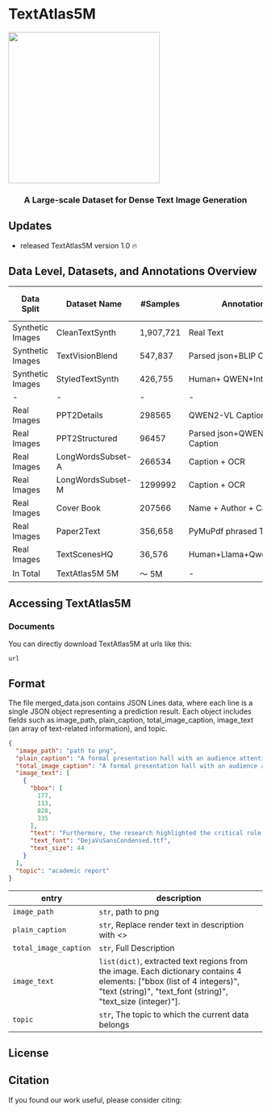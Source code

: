 # TextAtlas5M



<img src="https://github.com/user-attachments/assets/5e2c5c85-d38d-4a11-8872-e527c3ee8799" width="300">

<h3 align="center"> A Large-scale Dataset for Dense Text Image Generation</h3>

## Updates

- released TextAtlas5M version 1.0 :fire:

## Data Level, Datasets, and Annotations Overview

| Data Split       | Dataset Name      | #Samples  | Annotations                  | Type             | Token Length | Contain Structured info|
|------------------|-------------------|-----------|------------------------------|------------------|--------------|--------------|
| Synthetic Images | CleanTextSynth    | 1,907,721 | Real Text                    | Pure Text        | 70.70        |       ❌       |
| Synthetic Images | TextVisionBlend   | 547,837   | Parsed json+BLIP Caption     | Pure Text        | 265.62       |       ✅       | 
| Synthetic Images | StyledTextSynth   | 426,755   | Human+ QWEN+Intern-VL        | Synthetic Image  | 90.00        |       ✅      |
| -                | -                 | -         | -                            | -                | -            | -            |
| Real Images      | PPT2Details       | 298565    | QWEN2-VL Caption             | Powerpoint Image | 121.97       |       ❌       |
| Real Images      | PPT2Structured    | 96457     | Parsed json+QWEN2-VL Caption | Powerpoint Image | 774.67       |       ✅       |
| Real Images      | LongWordsSubset-A | 266534    | Caption + OCR                | Real Image       | 38.57        |       ❌       |
| Real Images      | LongWordsSubset-M | 1299992   | Caption + OCR                | Real Image       | 34.07        |        ❌      |
| Real Images      | Cover Book        | 207566    | Name + Author + Category     | Real Image       | 28.01        |        ❌      |
| Real Images      | Paper2Text        | 356,658       | PyMuPdf phrased Text         | Pure Text        | 28.01        |      ❌        |
| Real Images      | TextScenesHQ      | 36,576     | Human+Llama+Qwen+GPT4o       | Real Image       | 120.81       |         ✅     |
| In Total         | TextAtlas5M 5M    | ～ 5M        | -                            | -                | 148.82       |              |


## Accessing TextAtlas5M

### Documents

You can directly download TextAtlas5M at urls like this:

`url`


## Format

The file merged_data.json contains JSON Lines data, where each line is a single JSON object representing a prediction
result. Each object includes fields such as image_path, plain_caption, total_image_caption, image_text (an array of
text-related information), and topic.

```json
{
  "image_path": "path to png",
  "plain_caption": "A formal presentation hall with an audience attentively listening to a speaker at a podium, with a large screen displaying the text : <>.",
  "total_image_caption": "A formal presentation hall with an audience attentively listening to a speaker at a podium, with a large screen displaying the text : 'Furthermore, the research highlighted the critical role of climate-resilient infrastructure, such as irrigation systems and storage facilities, in supporting agricultural production and food security in the face of climate-related'.",
  "image_text": [
    {
      "bbox": [
        177,
        113,
        828,
        335
      ],
      "text": "Furthermore, the research highlighted the critical role of climate-resilient infrastructure, such as irrigation systems and storage facilities, in supporting agricultural production and food security in the face of climate-related",
      "text_font": "DejaVuSansCondensed.ttf",
      "text_size": 44
    }
  ],
  "topic": "academic report"
}
```

| entry                 | description                                                                                                                                                                            |
|-----------------------|----------------------------------------------------------------------------------------------------------------------------------------------------------------------------------------|
| `image_path`          | `str`, path to png                                                                                                                                                                     |
| `plain_caption`       | `str`, Replace render text in description with <>                                                                                                                                      | 
| `total_image_caption` | `str`, Full Description                                                                                                                                                                | 
| `image_text`          | `list(dict)`, extracted text regions from the image. Each dictionary contains 4 elements: ["bbox (list of 4 integers)", "text (string)", "text_font (string)", "text_size (integer)"]. | 
| `topic`               | `str`, The topic to which the current data belongs                                                                                                                                     | 

[//]: # (## Introduction)

[//]: # (TextAtlas5M includes a diverse and complex range of data. It spans from interleaved documents and synthetic data to real world images containing dense text, offering a more varied and challenging set of examples. Moreover, our dataset features longer text captions, which pose additional challenges for models, and includes human annotations for particularly difficult examples, ensuring a more thorough evaluation of model capabilities. The synthetic subset progresses through three levels of complexity, starting with simple text on clean backgrounds. It then advances to interleaved data, blending text with visual elements, and culminates in synthetic natural images, where realistic scenes integrate seamlessly with text. The real image subset captures diverse, real-world dense text scenarios. It includes filtered samples from datasets like AnyText and TextDiffuser, detailed descriptions from PowerPoint slides, book covers, and academic PDF papers. To enrich diversity, we also gather dense-text images guided by predefined topics from CommonCrawl1 and LAION-5B. To assess the capability of model in dense text image generation, we introduce a dedicated test set, TextAtlas5MEval, designed for comprehensive evaluation. This test set spans four distinct data types, ensuring diversity across domains and enhancing the relevance of TextAtlas5M for real-world applications.)

[//]: # ()

[//]: # (## Topic Distribution)

[//]: # (![topic_pie_chart]&#40;https://github.com/user-attachments/assets/9e3d97f6-7bc0-45a5-80a2-6cf090c0e9bd&#41;)

[//]: # (## Generation Pipeline)

[//]: # (TextScenesHQ Pipeline)

[//]: # (![HQpipeline]&#40;https://github.com/user-attachments/assets/15e8b4be-9c8e-40f4-8314-2b7ce8f8cdac&#41;)

[//]: # (StyledTextSynth Pipeline)

[//]: # (![MQpipeline]&#40;https://github.com/user-attachments/assets/f51ef948-3947-441d-9065-89e23c11ec7c&#41;)


[//]: # (## Dataset Comparison with Existing Text-Rich Image Generation Datasets)

[//]: # ()

[//]: # (| Dataset Name                                                 | Samples | Annotations | Domain               | Labels     | Token Length |)

[//]: # (| ------------------------------------------------------------ | ------- | ----------- | -------------------- | ---------- | ------------ |)

[//]: # (| TextCaps &#40;[Sidorov et al., 2020]&#40;https://www.overleaf.com/project/679204c527e67755f9016e54#cite.textcaps&#41;&#41; | 28K     | Caption     | Real Image           | Human      | 26.36        |)

[//]: # (| SynthText &#40;[Gupta et al., 2016]&#40;https://www.overleaf.com/project/679204c527e67755f9016e54#cite.SynthText&#41;&#41; | 0.8M    | OCR         | Synthetic Image      | Auto       | 13.75        |)

[//]: # (| Marion10M &#40;[Chen et al., 2024a]&#40;https://www.overleaf.com/project/679204c527e67755f9016e54#cite.textdiffuser&#41;&#41; | 10M     | Caption+OCR | Real Image           | Auto       | 16.13        |)

[//]: # (| AnyWords3M &#40;[Tuo et al., 2023]&#40;https://www.overleaf.com/project/679204c527e67755f9016e54#cite.anytext&#41;&#41; | 3M      | Caption+OCR | Real Image           | Auto       | 9.92         |)

[//]: # (| RenderedText &#40;[Wendler]&#40;https://www.overleaf.com/project/679204c527e67755f9016e54#cite.renderedtext&#41;&#41; | 12M     | Text        | Synthetic Image      | Auto       | 21.21        |)

[//]: # (| TextAtlas5M                                                  | 5M      | Caption/OCR | Real&Synthetic Image | Auto/Human | 148.82       |)

[//]: # (## Examples)

[//]: # (![MQpipeline]&#40;https://github.com/Carrot0729/hwmsRepo/blob/main/data-display-overall-w-ann-v2.svg&#41;)


## License

[//]: # (- the new contributions of mmc4 beyond text-only c4 &#40;e.g., the similarity matrices/image-text alignments&#41; are released under [ODC-BY]&#40;https://opendatacommons.org/licenses/by/1-0/&#41;.)

[//]: # (- By using mmc4, be aware of that you are also bound by the [Common Crawl terms of use]&#40;https://commoncrawl.org/terms-of-use/&#41;.)

## Citation

If you found our work useful, please consider citing:
```

```

[//]: # (@article{zhu2023multimodal,)

[//]: # (  title={{Multimodal C4}: An Open, Billion-scale Corpus of Images Interleaved With Text},)

[//]: # (  author={Wanrong Zhu and Jack Hessel and Anas Awadalla and Samir Yitzhak Gadre and Jesse Dodge and Alex Fang and Youngjae Yu and Ludwig Schmidt and William Yang Wang and Yejin Choi},)

[//]: # (  journal={arXiv preprint arXiv:2304.06939},)

[//]: # (  year={2023})

[//]: # (})

